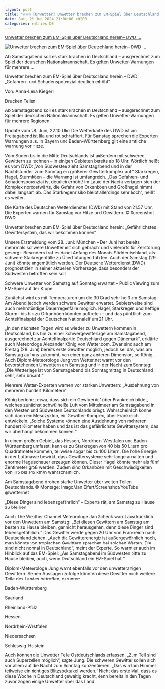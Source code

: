 ```yaml
---
layout: post
title: "🔥🔥🔥 [Unwetter] Unwetter brechen zum EM-Spiel über Deutschland herein– DWD ..."
date: Sat, 29 Jun 2024 21:00:00 +0200
categories: entries DE
---
```

[Unwetter brechen zum EM-Spiel über Deutschland herein– DWD ...](https://www.kreiszeitung.de/deutschland/experte-meteorologe-unwetter-gewitter-warnung-schwer-em-achtelfinale-deutschland-zr-93157300.html)

![Unwetter brechen zum EM-Spiel über Deutschland herein– DWD ...](https://www.kreiszeitung.de/assets/images/34/945/34945753-am-samstagabend-drohen-starke-unwetter-ueber-weiten-teilen-deutschlands-X4DjDTYeAfe.jpg)

Ab Samstagabend soll es stark krachen in Deutschland – ausgerechnet zum Spiel der deutschen Nationalmannschaft. Es gelten Unwetter-Warnungen für mehrere ...

Unwetter brechen zum EM-Spiel über Deutschland herein – DWD: „Gefahren- und Schadenspotenzial deutlich erhöht“

Von: Anna-Lena Kiegerl

Drucken Teilen

Ab Samstagabend soll es stark krachen in Deutschland – ausgerechnet zum Spiel der deutschen Nationalmannschaft. Es gelten Unwetter-Warnungen für mehrere Regionen.

Update vom 28. Juni, 22.10 Uhr: Die Wetterkarte des DWD ist am Freitagabend ist lila und rot schraffiert. Für Samstag sprechen die Experten Warnungen aus. In Bayern und Baden-Württemberg gilt eine amtliche Warnung vor Hitze.

Vom Süden bis in die Mitte Deutschlands ist außerdem mit schweren Gewittern zu rechnen – in einigen Gebieten bereits ab 18 Uhr. Wörtlich heißt es vom DWD: „Von Südwesten zieht Samstagabend und in den Nachtstunden zum Sonntag ein größerer Gewitterkomplex auf.“ Starkregen, Hagel, Sturmböen – die Warnung ist umfangreich. „Das Gefahren- und Schadenspotenzial ist deutlich erhöht! Im Laufe der Nacht verlagert sich der Komplex nordostwärts, die Gefahr von Orkanböen und Großhagel nimmt dabei langsam ab. Das Starkregenrisiko bleibt allerdings sehr hoch“, heißt es weiter.

Die Karte des Deutschen Wetterdienstes (DWD) mit Stand von 21.57 Uhr. Die Experten warnen für Samstag vor Hitze und Gewittern. © Screenshot DWD

Unwetter brechen zum EM-Spiel über Deutschland herein: „Gefährlichstes Gewittersystem, das wir bekommen können“

Unsere Erstmeldung vom 28. Juni: München – Der Juni hat bereits mehrmals schwere Unwetter mit sich gebracht und vielerorts für Zerstörung gesorgt. Besonders traf es dabei Anfang des Monats Süddeutschland, als schwere Starkregenfälle zu Überflutungen führten. Auch der Samstag (29. Juni) könnte ungemütlich werden. Der Deutsche Wetterdienst (DWD) prognostiziert in seiner aktuellen Vorhersage, dass besonders der Südwesten betroffen sein soll.

Schwere Unwetter von Samstag auf Sonntag erwartet – Public Viewing zum EM-Spiel auf der Kippe

Zunächst wird es mit Temperaturen um die 30 Grad sehr heiß am Samstag. Am Abend jedoch werden schwere Gewitter erwartet. Gebietsweise sind auch mehrstündige Dauerregenfälle möglich. Hagel, Starkregen und heftige Sturm- bis hin zu Orkanböen könnten auftreten – und das pünktlich zum Achtelfinalspiel der Deutschen Nationalelf um 21 Uhr.

„In den nächsten Tagen wird es wieder zu Unwettern kommen in Deutschland, bis hin zu einer Schwergewitterlage am Samstagabend, ausgerechnet zur Achtelfinalpartie Deutschland gegen Dänemark“, erklärte auch Meteorologe Alexander König von Wetter.com. Zwar sind auch am Freitag (28. Juni) bereits erste Gewitter möglich, jedoch sei das, was am Samstag auf uns zukommt, von einer ganz anderen Dimension, so König. Auch Diplom-Meteorologe Jung von Wetter.net warnt vor den bevorstehenden Unwettern am Samstag und in der Nacht zum Sonntag: „Die Wetterlage ist von Samstagabend bis Sonntagmittag in Deutschland sehr, sehr brisant.“

Mehrere Wetter-Experten warnen vor starken Unwettern: „Ausdehnung von mehreren hundert Kilometern“

König berichtet etwa, dass sich ein Gewittertief über Frankreich bildet, welches zunächst schwülheiße Luft vom Mittelmeer am Samstagabend in den Westen und Südwesten Deutschlands bringt. Wahrscheinlich könne sich dann ein Mesozyklon, ein Gewitter-Komplex, über Frankreich entwickeln. „Solche Systeme können eine Ausdehnung von mehreren hundert Kilometer haben und das ist das gefährlichste Gewittersystem, das wir überhaupt bekommen können.“

In einem großen Gebiet, das Hessen, Nordrhein-Westfalen und Baden-Württemberg umfasst, kann es zu Starkregen von 40 bis 50 Litern pro Quadratmeter kommen, teilweise sogar bis zu 100 Litern. Die hohe Energie in der Luftmasse bewirkt, dass Gewittersysteme sehr lange anhalten und enorme Hagelschauer erzeugen können. Dieser Hagel könnte mehr als fünf Zentimeter groß werden. Zudem sind Orkanböen mit Geschwindigkeiten von 115 bis 145 km/h wahrscheinlich.

Am Samstagabend drohen starke Unwetter über weiten Teilen Deutschlands. © Montage: Imago/Jan Eifert/Screenshot/YouTube @wetternet

„Diese Dinger sind lebensgefährlich“ – Experte rät, am Samstag zu Hause zu bleiben

Auch The Weather Channel Meteorologe Jan Schenk warnt ausdrücklich vor den Unwettern am Samstag: „Bei diesen Gewittern am Samstag am besten zu Hause bleiben, gar nicht herausgehen, denn diese Dinger sind lebensgefährlich.“ Das Gewitter werde gegen 20 Uhr von Frankreich nach Deutschland ziehen. „Auch die Gewitterenergie ist außergewöhnlich hoch, man könnte von tropischen Gewittern sprechen bei solchen Werten. Die sind nicht normal in Deutschland“, meint der Experte. So warnt er auch im Hinblick auf das EM-Spiel: „Am Samstagabend im Südwesten bitte zu Hause bleiben, auch, wenn Deutschland ein EM-Spiel hat.“

Diplom-Meteorologe Jung warnt ebenfalls vor den unwetterartigen Gewittern. Seinen Aussagen zufolge könnten diese Gewitter noch weitere Teile des Landes betreffen, darunter:

Baden-Württemberg

Saarland

Rheinland-Pfalz

Hessen

Nordrhein-Westfalen

Niedersachsen

Schleswig-Holstein

Auch können die Unwetter Teile Ostdeutschlands erfassen. „Zum Teil sind auch Superzellen möglich“, sagte Jung. Die schweren Gewitter sollen sich vor allem auf die Nacht zum Sonntag konzentrieren. „Das wird am Himmel teilweise ein richtiges Blitzspektakel werden.“ Nicht das erste Mal, dass es diese Woche in Deutschland gewaltig kracht, denn bereits in den Tagen zuvor zogen einige Unwetter über das Land.

